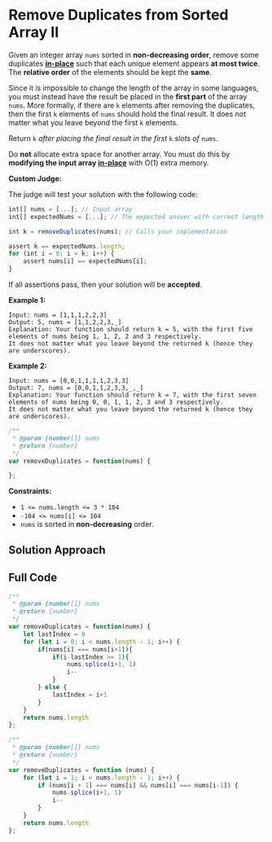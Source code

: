 # Remove Duplicates from Sorted Array II

Given an integer array `nums` sorted in **non-decreasing order**, remove some duplicates [**in-place**](https://en.wikipedia.org/wiki/In-place_algorithm) such that each unique element appears **at most twice**. The **relative order** of the elements should be kept the **same**.

Since it is impossible to change the length of the array in some languages, you must instead have the result be placed in the **first part** of the array `nums`. More formally, if there are `k` elements after removing the duplicates, then the first `k` elements of `nums` should hold the final result. It does not matter what you leave beyond the first `k` elements.

Return `k` *after placing the final result in the first* `k` *slots of* `nums`.

Do **not** allocate extra space for another array. You must do this by **modifying the input array [in-place](https://en.wikipedia.org/wiki/In-place_algorithm)** with O(1) extra memory.

**Custom Judge:**

The judge will test your solution with the following code:

```js
int[] nums = [...]; // Input array
int[] expectedNums = [...]; // The expected answer with correct length

int k = removeDuplicates(nums); // Calls your implementation

assert k == expectedNums.length;
for (int i = 0; i < k; i++) {
    assert nums[i] == expectedNums[i];
}
```

If all assertions pass, then your solution will be **accepted**.

 

**Example 1:**

```
Input: nums = [1,1,1,2,2,3]
Output: 5, nums = [1,1,2,2,3,_]
Explanation: Your function should return k = 5, with the first five elements of nums being 1, 1, 2, 2 and 3 respectively.
It does not matter what you leave beyond the returned k (hence they are underscores).
```

**Example 2:**

```
Input: nums = [0,0,1,1,1,1,2,3,3]
Output: 7, nums = [0,0,1,1,2,3,3,_,_]
Explanation: Your function should return k = 7, with the first seven elements of nums being 0, 0, 1, 1, 2, 3 and 3 respectively.
It does not matter what you leave beyond the returned k (hence they are underscores).
```

 ```js
 /**
  * @param {number[]} nums
  * @return {number}
  */
 var removeDuplicates = function(nums) {
 
 };
 ```

**Constraints:**

- `1 <= nums.length <= 3 * 104`
- `-104 <= nums[i] <= 104`
- `nums` is sorted in **non-decreasing** order.

## Solution Approach



## Full Code

```javascript
/**
 * @param {number[]} nums
 * @return {number}
 */
var removeDuplicates = function(nums) {
    let lastIndex = 0
    for (let i = 0; i < nums.length - 1; i++) {
        if(nums[i] === nums[i+1]){
            if(i-lastIndex >= 1){
                nums.splice(i+1, 1)
                i--
            }
        } else {
            lastIndex = i+1
        }
    }
    return nums.length
};
```

```js
/**
 * @param {number[]} nums
 * @return {number}
 */
var removeDuplicates = function (nums) {
    for (let i = 1; i < nums.length - 1; i++) {
        if (nums[i + 1] === nums[i] && nums[i] === nums[i-1]) {
            nums.splice(i+1, 1)
            i--
        }
    }
    return nums.length
};
```

